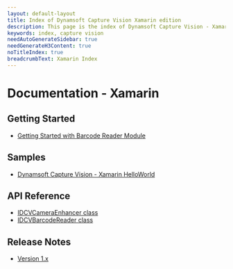 ```yaml
---
layout: default-layout
title: Index of Dynamsoft Capture Vision Xamarin edition
description: This page is the index of Dynamsoft Capture Vision - Xamarin edition
keywords: index, capture vision
needAutoGenerateSidebar: true
needGenerateH3Content: true
noTitleIndex: true
breadcrumbText: Xamarin Index
---
```


# Documentation - Xamarin

## Getting Started

- [Getting Started with Barcode Reader Module](user-guide/barcode-reader.md)

## Samples

- <a href = "https://github.com/Dynamsoft/capture-vision-xamarin-samples" target="_blank">Dynamsoft Capture Vision - Xamarin HelloWorld</a>

## API Reference

- [IDCVCameraEnhancer class](api-reference/camera-view.md)
- [IDCVBarcodeReader class](api-reference/barcode-reader.md)

## Release Notes

- [Version 1.x](release-notes/xamarin-1.md)
